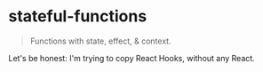 # stateful-functions

> Functions with state, effect, & context.

Let's be honest: I'm trying to copy React Hooks, without any React.
